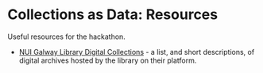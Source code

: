 # Collections as Data: Resources

Useful resources for the hackathon.

- [NUI Galway Library Digital Collections](library-collections.md) - a list, and short descriptions, of digital archives hosted by the library on their platform.